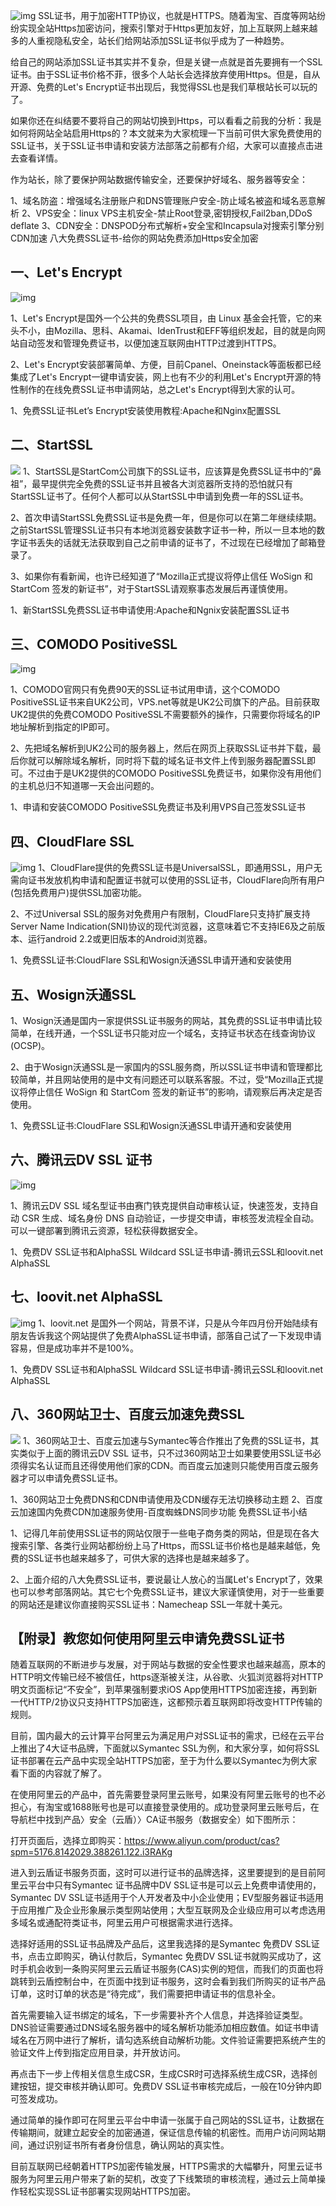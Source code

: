 ![img](/static/image/38623091724161.png)
SSL证书，用于加密HTTP协议，也就是HTTPS。随着淘宝、百度等网站纷纷实现全站Https加密访问，搜索引擎对于Https更加友好，加上互联网上越来越多的人重视隐私安全，站长们给网站添加SSL证书似乎成为了一种趋势。

给自己的网站添加SSL证书其实并不复杂，但是关键一点就是首先要拥有一个SSL证书。由于SSL证书价格不菲，很多个人站长会选择放弃使用Https。但是，自从开源、免费的Let's Encrypt证书出现后，我觉得SSL也是我们草根站长可以玩的了。

如果你还在纠结要不要将自己的网站切换到Https，可以看看之前我的分析：我是如何将网站全站启用Https的？本文就来为大家梳理一下当前可供大家免费使用的SSL证书，关于SSL证书申请和安装方法部落之前都有介绍，大家可以直接点击进去查看详情。

作为站长，除了要保护网站数据传输安全，还要保护好域名、服务器等安全：

1、域名防盗：增强域名注册账户和DNS管理账户安全-防止域名被盗和域名恶意解析
2、VPS安全：linux VPS主机安全-禁止Root登录,密钥授权,Fail2ban,DDoS deflate
3、CDN安全：DNSPOD分布式解析+安全宝和Incapsula对搜索引擎分别CDN加速
八大免费SSL证书-给你的网站免费添加Https安全加密

## 一、Let's Encrypt

![img](/static/image/38623091724162.png)

1、Let's Encrypt是国外一个公共的免费SSL项目，由 Linux 基金会托管，它的来头不小，由Mozilla、思科、Akamai、IdenTrust和EFF等组织发起，目的就是向网站自动签发和管理免费证书，以便加速互联网由HTTP过渡到HTTPS。

2、Let's Encrypt安装部署简单、方便，目前Cpanel、Oneinstack等面板都已经集成了Let's Encrypt一键申请安装，网上也有不少的利用Let's Encrypt开源的特性制作的在线免费SSL证书申请网站，总之Let's Encrypt得到大家的认可。

1、免费SSL证书Let’s Encrypt安装使用教程:Apache和Nginx配置SSL
## 二、StartSSL
 ![](/static/image/38623091724163.png)
 1、StartSSL是StartCom公司旗下的SSL证书，应该算是免费SSL证书中的“鼻祖”，最早提供完全免费的SSL证书并且被各大浏览器所支持的恐怕就只有StartSSL证书了。任何个人都可以从StartSSL中申请到免费一年的SSL证书。

2、首次申请StartSSL免费SSL证书是免费一年，但是你可以在第二年继续续期。之前StartSSL管理SSL证书只有本地浏览器安装数字证书一种，所以一旦本地的数字证书丢失的话就无法获取到自己之前申请的证书了，不过现在已经增加了邮箱登录了。

3、如果你有看新闻，也许已经知道了“Mozilla正式提议将停止信任 WoSign 和 StartCom 签发的新证书”，对于StartSSL请观察事态发展后再谨慎使用。

1、新StartSSL免费SSL证书申请使用:Apache和Ngnix安装配置SSL证书
## 三、COMODO PositiveSSL

![img](/static/image/38623091724164.png)

1、COMODO官网只有免费90天的SSL证书试用申请，这个COMODO PositiveSSL证书来自UK2公司，VPS.net等就是UK2公司旗下的产品。目前获取UK2提供的免费COMODO PositiveSSL不需要额外的操作，只需要你将域名的IP地址解析到指定的IP即可。

2、先把域名解析到UK2公司的服务器上，然后在网页上获取SSL证书并下载，最后你就可以解除域名解析，同时将下载的域名证书文件上传到服务器配置SSL即可。不过由于是UK2提供的COMODO PositiveSSL免费证书，如果你没有用他们的主机总归不知道哪一天会出问题的。

1、申请和安装COMODO PositiveSSL免费证书及利用VPS自己签发SSL证书
## 四、CloudFlare SSL
![img](/static/image/38623091724165.png)
1、CloudFlare提供的免费SSL证书是UniversalSSL，即通用SSL，用户无需向证书发放机构申请和配置证书就可以使用的SSL证书，CloudFlare向所有用户(包括免费用户)提供SSL加密功能。

2、不过Universal SSL的服务对免费用户有限制，CloudFlare只支持扩展支持Server Name Indication(SNI)协议的现代浏览器，这意味着它不支持IE6及之前版本、运行android 2.2或更旧版本的Android浏览器。

1、免费SSL证书:CloudFlare SSL和Wosign沃通SSL申请开通和安装使用
## 五、Wosign沃通SSL
1、Wosign沃通是国内一家提供SSL证书服务的网站，其免费的SSL证书申请比较简单，在线开通，一个SSL证书只能对应一个域名，支持证书状态在线查询协议(OCSP)。

2、由于Wosign沃通SSL是一家国内的SSL服务商，所以SSL证书申请和管理都比较简单，并且网站使用的是中文有问题还可以联系客服。不过，受“Mozilla正式提议将停止信任 WoSign 和 StartCom 签发的新证书”的影响，请观察后再决定是否使用。

1、免费SSL证书:CloudFlare SSL和Wosign沃通SSL申请开通和安装使用
## 六、腾讯云DV SSL 证书

![img](/static/image/38623091724167.png)

1、腾讯云DV SSL 域名型证书由赛门铁克提供自动审核认证，快速签发，支持自动 CSR 生成、域名身份 DNS 自动验证，一步提交申请，审核签发流程全自动。可以一键部署到腾讯云资源，轻松获得数据安全。

1、免费DV SSL证书和AlphaSSL Wildcard SSL证书申请-腾讯云SSL和loovit.net AlphaSSL
## 七、loovit.net AlphaSSL
![img](/static/image/38623091724168.png)
1、loovit.net 是国外一个网站，背景不详，只是从今年四月份开始陆续有朋友告诉我这个网站提供了免费AlphaSSL证书申请，部落自己试了一下发现申请容易，但是成功率并不是100%。

1、免费DV SSL证书和AlphaSSL Wildcard SSL证书申请-腾讯云SSL和loovit.net AlphaSSL
## 八、360网站卫士、百度云加速免费SSL
![](/static/image/38623091724169.png)
1、360网站卫士、百度云加速与Symantec等合作推出了免费的SSL证书，其实类似于上面的腾讯云DV SSL 证书，只不过360网站卫士如果要使用SSL证书必须得实名认证而且还得使用他们家的CDN。而百度云加速则只能使用百度云服务器才可以申请免费SSL证书。

1、360网站卫士免费DNS和CDN申请使用及CDN缓存无法切换移动主题
2、百度云加速国内免费CDN加速服务使用-百度蜘蛛DNS同步功能
免费SSL证书小结

1、记得几年前使用SSL证书的网站仅限于一些电子商务类的网站，但是现在各大搜索引擎、各类行业网站都纷纷上马了Https，而SSL证书价格也是越来越低，免费的SSL证书也越来越多了，可供大家的选择也是越来越多了。

2、上面介绍的八大免费SSL证书，要说最让人放心的当属Let's Encrypt了，效果也可以参考部落网站。其它七个免费SSL证书，建议大家谨慎使用，对于一些重要的网站还是建议你直接购买SSL证书：Namecheap SSL一年就十美元。



## 【附录】教您如何使用阿里云申请免费SSL证书


随着互联网的不断进步与发展，对于网站与数据的安全性要求也越来越高，原本的HTTP明文传输已经不被信任，https逐渐被关注，从谷歌、火狐浏览器将对HTTP明文页面标记“不安全”，到苹果强制要求iOS App使用HTTPS加密连接，再到新一代HTTP/2协议只支持HTTPS加密连，这都预示着互联网即将改变HTTP传输的规则。

目前，国内最大的云计算平台阿里云为满足用户对SSL证书的需求，已经在云平台上推出了4大证书品牌，下面就以Symantec SSL为例，和大家分享，如何将SSL证书部署在云产品中实现全站HTTPS加密，至于为什么要以Symantec为例大家看下面的内容就了解了。



在使用阿里云的产品中，首先需要登录阿里云账号，如果没有阿里云账号的也不必担心，有淘宝或1688账号也是可以直接登录使用的。成功登录阿里云账号后，在导航栏中找到产品〉安全（云盾）〉CA证书服务（数据安全）如下图所示：

打开页面后，选择立即购买：https://www.aliyun.com/product/cas?spm=5176.8142029.388261.122.i3RAKg



进入到云盾证书服务页面，这时可以进行证书的品牌选择，这里要提到的是目前阿里云平台中只有Symantec 证书品牌中DV SSL证书是可以云上免费申请使用的，Symantec DV SSL证书适用于个人开发者及中小企业使用；EV型服务器证书适用于应用推广及企业形象展示类型网站使用；大型互联网及企业级应用可以考虑选用多域名或通配符类证书，阿里云用户可根据需求进行选择。



选择好适用的SSL证书品牌及产品后，这里我选择的是Symantec 免费DV SSL证书，点击立即购买，确认付款后，Symantec 免费DV SSL证书就购买成功了，这时手机会收到一条购买阿里云云盾证书服务(CAS)实例的短信，而我们的页面也将跳转到云盾控制台中，在页面中找到证书服务，这时会看到我们所购买的证书产品订单，这时订单的状态是“待完成”，我们需要把申请证书的信息补全。



首先需要输入证书绑定的域名，下一步需要补齐个人信息，并选择验证类型。DNS验证需要通过DNS域名服务器中的域名解析功能添加相应数值。如证书申请域名在万网中进行了解析，请勾选系统自动解析功能。文件验证需要把系统产生的验证文件上传到指定应用目录，并开放访问。

再点击下一步上传相关信息生成CSR，生成CSR时可选择系统生成CSR，选择创建按钮，提交审核并确认即可。免费DV SSL证书审核完成后，一般在10分钟内即可签发成功。





通过简单的操作即可在阿里云平台中申请一张属于自己网站的SSL证书，让数据在传输期间，就建立起安全的加密通道，保证信息传输的机密性。而用户访问网站期间，通过识别证书所有者身份信息，确认网站的真实性。

目前互联网已经朝着HTTPS加密传输发展，HTTPS需求的大幅攀升，阿里云证书服务为阿里云用户带来了新的契机，改变了下线繁琐的审核流程，通过云上简单操作轻松实现SSL证书部署实现网站HTTPS加密。

 
